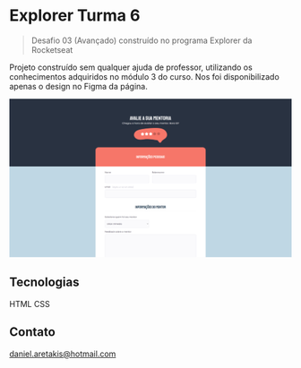 # Explorer Turma 6

>Desafio 03 (Avançado) construído no programa Explorer da Rocketseat

Projeto construído sem qualquer ajuda de professor, utilizando os conhecimentos adquiridos no módulo 3 do curso. 
Nos foi disponibilizado apenas o design no Figma da página.

![preview](.github/Preview.png)

## Tecnologias
HTML
CSS

## Contato
daniel.aretakis@hotmail.com